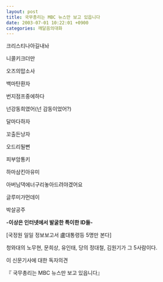 ```yaml
---
layout: post
title: 국무총리는 MBC 뉴스만 보고 있읍니다
date: 2003-07-01 10:22:01 +0900
categories: 깨달음의대화
---
```

크리스티나아길내놔

니콜키크더만

오즈의맙소사

백마탄환자

번지점프중에하다

넌강동희였어(넌 감동이었어?)

달마다하자

꼬출든낭자

오드리될뻔

피부암통키

하마삼킨아유미

아버님댁에너구리놓아드려야겠어요

글루미가먼데이

박살공주

**-이상은 인터넷에서 발굴한 특이한 ID들-**

[국정원 일일 정보보고서 盧대통령등 5명만 본다] 

청와대의 노무현, 문희상, 유인태, 당의 정대철, 김원기가 그 5사람이다. 

이 신문기사에 대한 독자의견

『 국무총리는 MBC 뉴스만 보고 있읍니다』